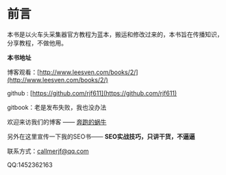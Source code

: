 # 前言

本书是以火车头采集器官方教程为蓝本，搬运和修改过来的，本书旨在传播知识，分享教程，不做他用。

**本书地址**

博客观看：[http://www.leesven.com/books/2/](http://www.leesven.com/books/2/)

github : [https://github.com/rjf611](https://github.com/rjf611)

gitbook：老是发布失败，我也没办法

欢迎来访我们的博客 —— [奔跑的蜗牛](http://www.leesven.com)

另外在这里宣传一下我的SEO书—— **SEO实战技巧，只讲干货，不逼逼**

联系方式：callmerjf@qq.com

QQ:1452362163
